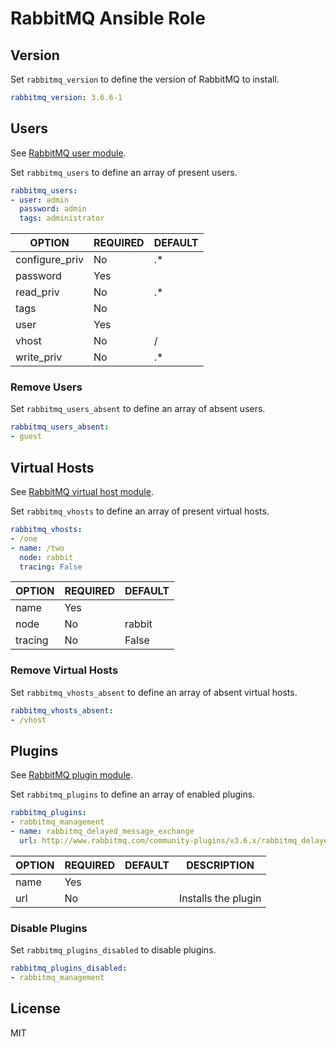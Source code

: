 # RabbitMQ Ansible Role

## Version

Set `rabbitmq_version` to define the version of RabbitMQ to install.

```yaml
rabbitmq_version: 3.6.6-1
```

## Users

See [RabbitMQ user module](http://docs.ansible.com/ansible/rabbitmq_user_module.html).

Set `rabbitmq_users` to define an array of present users.

```yaml
rabbitmq_users:
- user: admin
  password: admin
  tags: administrator
```

| OPTION         | REQUIRED | DEFAULT |
|----------------|----------|---------|
| configure_priv | No       | .*      |
| password       | Yes      |         |
| read_priv      | No       | .*      |
| tags           | No       |         |
| user           | Yes      |         |
| vhost          | No       | /       |
| write_priv     | No       | .*      |

### Remove Users

Set `rabbitmq_users_absent` to define an array of absent users.

```yaml
rabbitmq_users_absent:
- guest
```

## Virtual Hosts

See [RabbitMQ virtual host module](http://docs.ansible.com/ansible/rabbitmq_vhost_module.html).

Set `rabbitmq_vhosts` to define an array of present virtual hosts.

```yaml
rabbitmq_vhosts:
- /one
- name: /two
  node: rabbit
  tracing: False
```

| OPTION  | REQUIRED | DEFAULT |
|---------|----------|---------|
| name    | Yes      |         |
| node    | No       | rabbit  |
| tracing | No       | False   |

### Remove Virtual Hosts

Set `rabbitmq_vhosts_absent` to define an array of absent virtual hosts.

```yaml
rabbitmq_vhosts_absent:
- /vhost
```

## Plugins

See [RabbitMQ plugin module](http://docs.ansible.com/ansible/rabbitmq_plugin_module.html).

Set `rabbitmq_plugins` to define an array of enabled plugins.

```yaml
rabbitmq_plugins:
- rabbitmq_management
- name: rabbitmq_delayed_message_exchange
  url: http://www.rabbitmq.com/community-plugins/v3.6.x/rabbitmq_delayed_message_exchange-0.0.1.ez
```

| OPTION | REQUIRED | DEFAULT | DESCRIPTION         |
|--------|----------|---------|---------------------|
| name   | Yes      |         |                     |
| url    | No       |         | Installs the plugin |

### Disable Plugins

Set `rabbitmq_plugins_disabled` to disable plugins.

```yaml
rabbitmq_plugins_disabled:
- rabbitmq_management
```

## License

MIT
